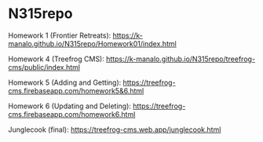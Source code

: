 # N315repo

Homework 1 (Frontier Retreats):
https://k-manalo.github.io/N315repo/Homework01/index.html

Homework 4 (Treefrog CMS):
https://k-manalo.github.io/N315repo/treefrog-cms/public/index.html

Homework 5 (Adding and Getting):
https://treefrog-cms.firebaseapp.com/homework5&6.html

Homework 6 (Updating and Deleting):
https://treefrog-cms.firebaseapp.com/homework6.html

Junglecook (final):
https://treefrog-cms.web.app/junglecook.html
